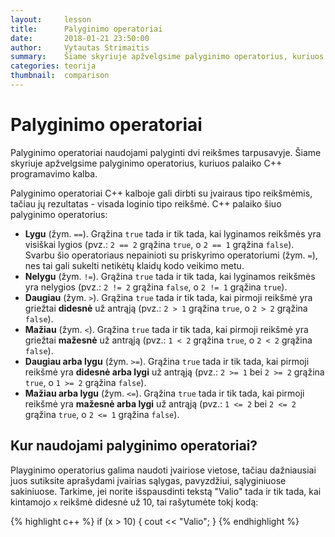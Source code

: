 ```yaml
---
layout:     lesson
title:      Palyginimo operatoriai
date:       2018-01-21 23:50:00
author:     Vytautas Strimaitis
summary:    Šiame skyriuje apžvelgsime palyginimo operatorius, kuriuos palaiko C++ programavimo kalba.
categories: teorija
thumbnail:  comparison
---
```

# Palyginimo operatoriai
Palyginimo operatoriai naudojami palyginti dvi reikšmes tarpusavyje. Šiame skyriuje apžvelgsime palyginimo operatorius, kuriuos palaiko C++ programavimo kalba.

Palyginimo operatoriai C++ kalboje gali dirbti su įvairaus tipo reikšmėmis, tačiau jų rezultatas - visada loginio tipo reikšmė. C++ palaiko šiuo palyginimo operatorius:
* **Lygu** (žym. `==`). Grąžina `true` tada ir tik tada, kai lyginamos reikšmės yra visiškai lygios (pvz.: `2 == 2` grąžina `true`, o `2 == 1` grąžina `false`). Svarbu šio operatoriaus nepainioti su priskyrimo operatoriumi (žym. `=`), nes tai gali sukelti netikėtų klaidų kodo veikimo metu.
* **Nelygu** (žym. `!=`). Grąžina `true` tada ir tik tada, kai lyginamos reikšmės yra nelygios (pvz.: `2 != 2` grąžina `false`, o `2 != 1` grąžina `true`).
* **Daugiau** (žym. `>`). Grąžina `true` tada ir tik tada, kai pirmoji reikšmė yra griežtai **didesnė** už antrąją (pvz.: `2 > 1` grąžina `true`, o `2 > 2` grąžina `false`).
* **Mažiau** (žym. `<`). Grąžina `true` tada ir tik tada, kai pirmoji reikšmė yra griežtai **mažesnė** už antrąją (pvz.: `1 < 2` grąžina `true`, o `2 < 2` grąžina `false`).
* **Daugiau arba lygu** (žym. `>=`). Grąžina `true` tada ir tik tada, kai pirmoji reikšmė yra **didesnė arba lygi** už antrąją (pvz.: `2 >= 1` bei `2 >= 2` grąžina `true`, o `1 >= 2` grąžina `false`).
* **Mažiau arba lygu** (žym. `<=`). Grąžina `true` tada ir tik tada, kai pirmoji reikšmė yra **mažesnė arba lygi** už antrąją (pvz.: `1 <= 2` bei `2 <= 2` grąžina `true`, o `2 <= 1` grąžina `false`).

## Kur naudojami palyginimo operatoriai?
Playginimo operatorius galima naudoti įvairiose vietose, tačiau dažniausiai juos sutiksite aprašydami įvairias sąlygas, pavyzdžiui, sąlyginiuose sakiniuose. Tarkime, jei norite išspausdinti tekstą "Valio" tada ir tik tada, kai kintamojo `x` reikšmė didesnė už 10, tai rašytumėte tokį kodą:

{% highlight c++ %}
if (x > 10) {
    cout << "Valio";
}
{% endhighlight %}
